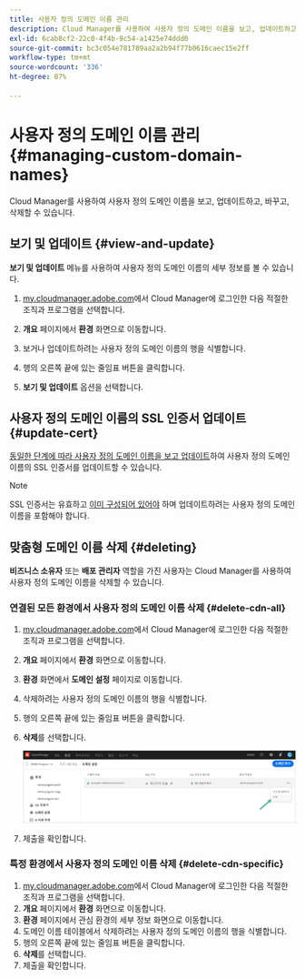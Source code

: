 ```yaml
---
title: 사용자 정의 도메인 이름 관리
description: Cloud Manager를 사용하여 사용자 정의 도메인 이름을 보고, 업데이트하고, 바꾸고, 삭제하는 방법을 알아봅니다.
exl-id: 6cab8cf2-22c0-4f4b-9c54-a1425e74ddd0
source-git-commit: bc3c054e781789aa2a2b94f77b0616caec15e2ff
workflow-type: tm+mt
source-wordcount: '336'
ht-degree: 87%

---
```


# 사용자 정의 도메인 이름 관리 {#managing-custom-domain-names}

Cloud Manager를 사용하여 사용자 정의 도메인 이름을 보고, 업데이트하고, 바꾸고, 삭제할 수 있습니다.

## 보기 및 업데이트 {#view-and-update}

**보기 및 업데이트** 메뉴를 사용하여 사용자 정의 도메인 이름의 세부 정보를 볼 수 있습니다.

1. [my.cloudmanager.adobe.com](https://my.cloudmanager.adobe.com/)에서 Cloud Manager에 로그인한 다음 적절한 조직과 프로그램을 선택합니다.

1. **개요** 페이지에서 **환경** 화면으로 이동합니다.

1. 보거나 업데이트하려는 사용자 정의 도메인 이름의 행을 식별합니다.

1. 행의 오른쪽 끝에 있는 줄임표 버튼을 클릭합니다.

1. **보기 및 업데이트** 옵션을 선택합니다.

## 사용자 정의 도메인 이름의 SSL 인증서 업데이트 {#update-cert}

[동일한 단계에 따라 사용자 정의 도메인 이름을 보고 업데이트](#view-and-update)하여 사용자 정의 도메인 이름의 SSL 인증서를 업데이트할 수 있습니다.

>[!NOTE]
>
>SSL 인증서는 유효하고 [이미 구성되어 있어야](/help/implementing/cloud-manager/managing-ssl-certifications/introduction.md) 하며 업데이트하려는 사용자 정의 도메인 이름을 포함해야 합니다.

## 맞춤형 도메인 이름 삭제 {#deleting}

**비즈니스 소유자** 또는 **배포 관리자** 역할을 가진 사용자는 Cloud Manager를 사용하여 사용자 정의 도메인 이름을 삭제할 수 있습니다.

### 연결된 모든 환경에서 사용자 정의 도메인 이름 삭제 {#delete-cdn-all}

1. [my.cloudmanager.adobe.com](https://my.cloudmanager.adobe.com/)에서 Cloud Manager에 로그인한 다음 적절한 조직과 프로그램을 선택합니다.

1. **개요** 페이지에서 **환경** 화면으로 이동합니다.

1. **환경** 화면에서 **도메인 설정** 페이지로 이동합니다.

1. 삭제하려는 사용자 정의 도메인 이름의 행을 식별합니다.

1. 행의 오른쪽 끝에 있는 줄임표 버튼을 클릭합니다.

1. **삭제**&#x200B;를 선택합니다.

   ![사용자 정의 도메인 이름 삭제](/help/implementing/cloud-manager/assets/cdn/cdn-delete.png)

1. 제출을 확인합니다.

### 특정 환경에서 사용자 정의 도메인 이름 삭제 {#delete-cdn-specific}

1. [my.cloudmanager.adobe.com](https://my.cloudmanager.adobe.com/)에서 Cloud Manager에 로그인한 다음 적절한 조직과 프로그램을 선택합니다.
1. **개요** 페이지에서 **환경** 화면으로 이동합니다.
1. **환경** 페이지에서 관심 환경의 세부 정보 화면으로 이동합니다.
1. 도메인 이름 테이블에서 삭제하려는 사용자 정의 도메인 이름의 행을 식별합니다.
1. 행의 오른쪽 끝에 있는 줄임표 버튼을 클릭합니다.
1. **삭제**&#x200B;를 선택합니다.
1. 제출을 확인합니다.
